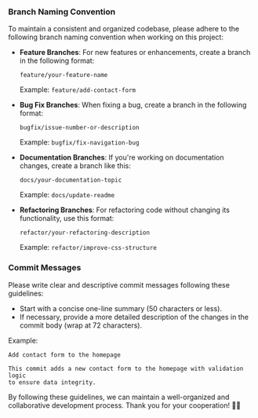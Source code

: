 ### Branch Naming Convention

To maintain a consistent and organized codebase, please adhere to the following branch naming convention when working on this project:

- **Feature Branches**: For new features or enhancements, create a branch in the following format:

  ```
  feature/your-feature-name
  ```

  Example: `feature/add-contact-form`

- **Bug Fix Branches**: When fixing a bug, create a branch in the following format:

  ```
  bugfix/issue-number-or-description
  ```

  Example: `bugfix/fix-navigation-bug`

- **Documentation Branches**: If you're working on documentation changes, create a branch like this:

  ```
  docs/your-documentation-topic
  ```

  Example: `docs/update-readme`

- **Refactoring Branches**: For refactoring code without changing its functionality, use this format:

  ```
  refactor/your-refactoring-description
  ```

  Example: `refactor/improve-css-structure`

### Commit Messages

Please write clear and descriptive commit messages following these guidelines:

- Start with a concise one-line summary (50 characters or less).
- If necessary, provide a more detailed description of the changes in the commit body (wrap at 72 characters).

Example:

```
Add contact form to the homepage

This commit adds a new contact form to the homepage with validation logic
to ensure data integrity.
```

By following these guidelines, we can maintain a well-organized and collaborative development process. Thank you for your cooperation! 🙌🚀

